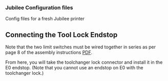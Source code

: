### Jubilee Configuration files

Config files for a fresh Jubilee printer

## Connecting the Tool Lock Endstop

Note that the two limit switches must be wired together in series as per page 8 of the assembly instructions 
[PDF](https://cdn.thingiverse.com/assets/f0/56/bb/d9/a8/toolchanger_lock_assembly_instructions_1.pdf).

From here, you will take the toolchanger lock connector and install it in the E0 endstop.
(Note that you cannot use an endstop on E0 with the toolchanger lock.)
